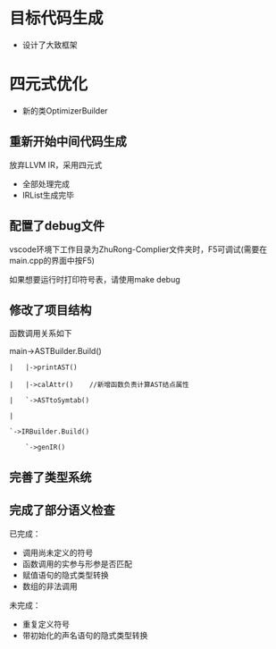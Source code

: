 # 目标代码生成
+ 设计了大致框架

# 四元式优化
+ 新的类OptimizerBuilder

## 重新开始中间代码生成
放弃LLVM IR，采用四元式
+ 全部处理完成
+ IRList生成完毕


## 配置了debug文件

vscode环境下工作目录为ZhuRong-Complier文件夹时，F5可调试(需要在main.cpp的界面中按F5)

如果想要运行时打印符号表，请使用make debug

## 修改了项目结构

函数调用关系如下

main->ASTBuilder.Build()

    |   |->printAST()

    |   |->calAttr()    //新增函数负责计算AST结点属性

    |   `->ASTtoSymtab()

    |

    `->IRBuilder.Build()

        `->genIR()


## 完善了类型系统

## 完成了部分语义检查
已完成：

+ 调用尚未定义的符号
+ 函数调用的实参与形参是否匹配
+ 赋值语句的隐式类型转换
+ 数组的非法调用

未完成：
+ 重复定义符号
+ 带初始化的声名语句的隐式类型转换